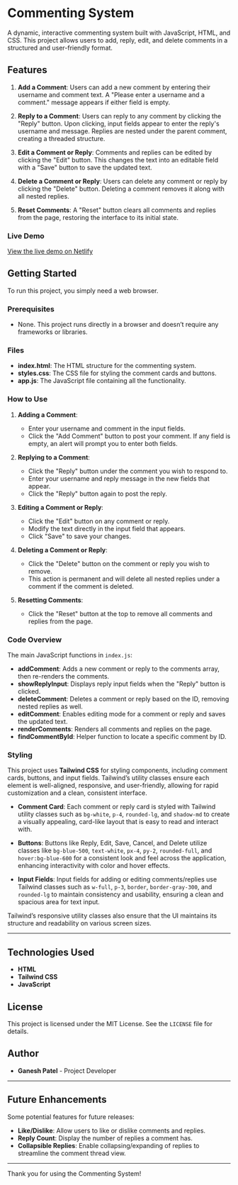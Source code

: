 # Commenting System

A dynamic, interactive commenting system built with JavaScript, HTML, and CSS. This project allows users to add, reply, edit, and delete comments in a structured and user-friendly format.

## Features

1. **Add a Comment**: Users can add a new comment by entering their username and comment text. A "Please enter a username and a comment." message appears if either field is empty.

2. **Reply to a Comment**: Users can reply to any comment by clicking the "Reply" button. Upon clicking, input fields appear to enter the reply's username and message. Replies are nested under the parent comment, creating a threaded structure.

3. **Edit a Comment or Reply**: Comments and replies can be edited by clicking the "Edit" button. This changes the text into an editable field with a "Save" button to save the updated text.

4. **Delete a Comment or Reply**: Users can delete any comment or reply by clicking the "Delete" button. Deleting a comment removes it along with all nested replies.

5. **Reset Comments**: A "Reset" button clears all comments and replies from the page, restoring the interface to its initial state.

### Live Demo

[View the live demo on Netlify](https://creative-muffin-32c47d.netlify.app/)

## Getting Started

To run this project, you simply need a web browser.

### Prerequisites

- None. This project runs directly in a browser and doesn’t require any frameworks or libraries.

### Files

- **index.html**: The HTML structure for the commenting system.
- **styles.css**: The CSS file for styling the comment cards and buttons.
- **app.js**: The JavaScript file containing all the functionality.

### How to Use

1. **Adding a Comment**:
   - Enter your username and comment in the input fields.
   - Click the "Add Comment" button to post your comment. If any field is empty, an alert will prompt you to enter both fields.

2. **Replying to a Comment**:
   - Click the "Reply" button under the comment you wish to respond to.
   - Enter your username and reply message in the new fields that appear.
   - Click the "Reply" button again to post the reply.

3. **Editing a Comment or Reply**:
   - Click the "Edit" button on any comment or reply.
   - Modify the text directly in the input field that appears.
   - Click "Save" to save your changes.

4. **Deleting a Comment or Reply**:
   - Click the "Delete" button on the comment or reply you wish to remove.
   - This action is permanent and will delete all nested replies under a comment if the comment is deleted.

5. **Resetting Comments**:
   - Click the "Reset" button at the top to remove all comments and replies from the page.

### Code Overview

The main JavaScript functions in `index.js`:

- **addComment**: Adds a new comment or reply to the comments array, then re-renders the comments.
- **showReplyInput**: Displays reply input fields when the "Reply" button is clicked.
- **deleteComment**: Deletes a comment or reply based on the ID, removing nested replies as well.
- **editComment**: Enables editing mode for a comment or reply and saves the updated text.
- **renderComments**: Renders all comments and replies on the page.
- **findCommentById**: Helper function to locate a specific comment by ID.

### Styling

This project uses **Tailwind CSS** for styling components, including comment cards, buttons, and input fields. Tailwind’s utility classes ensure each element is well-aligned, responsive, and user-friendly, allowing for rapid customization and a clean, consistent interface.

- **Comment Card**: Each comment or reply card is styled with Tailwind utility classes such as `bg-white`, `p-4`, `rounded-lg`, and `shadow-md` to create a visually appealing, card-like layout that is easy to read and interact with.

- **Buttons**: Buttons like Reply, Edit, Save, Cancel, and Delete utilize classes like `bg-blue-500`, `text-white`, `px-4`, `py-2`, `rounded-full`, and `hover:bg-blue-600` for a consistent look and feel across the application, enhancing interactivity with color and hover effects.

- **Input Fields**: Input fields for adding or editing comments/replies use Tailwind classes such as `w-full`, `p-3`, `border`, `border-gray-300`, and `rounded-lg` to maintain consistency and usability, ensuring a clean and spacious area for text input.

Tailwind’s responsive utility classes also ensure that the UI maintains its structure and readability on various screen sizes.

---

## Technologies Used

- **HTML**
- **Tailwind CSS**
- **JavaScript**

## License

This project is licensed under the MIT License. See the `LICENSE` file for details.

## Author

- **Ganesh Patel** - Project Developer

---

## Future Enhancements

Some potential features for future releases:

- **Like/Dislike**: Allow users to like or dislike comments and replies.
- **Reply Count**: Display the number of replies a comment has.
- **Collapsible Replies**: Enable collapsing/expanding of replies to streamline the comment thread view.

---

Thank you for using the Commenting System!
